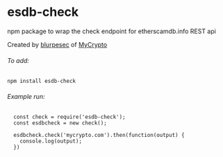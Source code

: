 # esdb-check
npm package to wrap the check endpoint for etherscamdb.info REST api

Created by [blurpesec](https://twitter.com/blurpesec) of [MyCrypto](https://mycrypto.com)

###### To add:

```
npm install esdb-check
```

###### Example run:

```
  const check = require('esdb-check');
  const esdbcheck = new check();
  
  esdbcheck.check('mycrypto.com').then(function(output) {
    console.log(output);
  })
  ```

